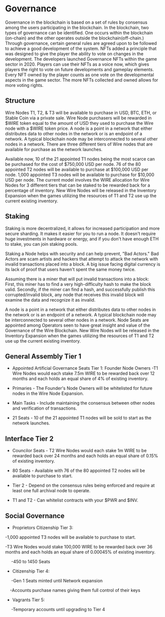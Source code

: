 Governance
==========
Governance in the blockchain is based on a set of rules by consensus among the users participating in the blockchain.  In the blockchain, two types of governance can be identified. One occurs within the blockchain (on-chain) and the other operates outside the blockchain(off-chain.) Through governance, certain general rules are agreed upon to be followed to achieve a good development of the system.  NFTs added a principle that was designed to give the player the ability to vote on changes in the development. The developers launched Governance NFTs within the game sector in 2020. Players can use their NFTs as a voice now, which gives players the right to vote on future developments and gameplay elements. Every NFT owned by the player counts as one vote on the developmental aspects in the game sector. The more NFTs collected and owned allows for more voting rights.


Structure
---------

Wire Nodes T1, T2, & T3 will be available to purchase in USD, BTC, ETH, or Stable Coin via a private sale. Wire Node purchasers will be rewarded in $WIRE token equal to the amount of USD they used to purchase the Wire node with a $WIRE token price. A node is a point in a network that either distributes data to other nodes in the network or is an endpoint of a network. A typical blockchain node may be interconnected to several other nodes in a network. There are three different tiers of Wire nodes that are available for purchase as the network launches.

Available now, 10 of the 21 appointed T1 nodes being the most scarce can be purchased for the cost of $750,000 USD per node. 76 of the 80 appointed T2 nodes will be available to purchase at $100,000 USD per node. 1,000 appointed T3 nodes will be available to purchase for $10,000 USD per node. The current model involves the WIRE allocation for Wire Nodes for 3 different tiers that can be staked to be rewarded back for a percentage of inventory. New Wire Nodes will be released in the Inventory Expansion when the games utilizing the resources of T1 and T2 use up the current existing inventory.

Staking
-----

Staking is more decentralized, it allows for increased participation and more secure sharding. It makes it easier for you to run a node. It doesn't require huge investments in hardware or energy, and if you don't have enough ETH to stake, you can join staking pools.

Staking a Node helps with security and can help prevent, "Bad Actors." Bad Actors are scam artists and hackers that attempt to attack the network with invalid transactions placed into a block. A big issue facing digital currency is its lack of proof that users haven't spent the same money twice.

Assuming there is a miner that will put invalid transactions into a block: First, this miner has to find a very high-difficulty hash to make the block valid. Secondly, if the miner can find a hash, and successfully publish this corrupted/invalid block, any node that receives this invalid block will examine the data and recognize it as invalid.

A node is a point in a network that either distributes data to other nodes in the network or is an endpoint of a network. A typical blockchain node may be interconnected to several other nodes in a network. Node Seats are appointed among Operators seen to have great insight and value of the Governance of the Wire Blockchain. New Wire Nodes will be released in the Inventory Expansion when the games utilizing the resources of T1 and T2 use up the current existing inventory.

General Assembly Tier 1
-----------------------

-   Appointed Artificial Governance Seats Tier 1: Founder Node Owners -T1 Wire Nodes would each stake 7.5m WIRE to be rewarded back over 12 months and each holds an equal share of 4% of existing inventory. 

-   Primaries - The Founder's Node Owners will be whitelisted for future nodes in the Wire Node Expansion.

-   Main Tasks - Include maintaining the consensus between other nodes and verification of transactions.

-   21 Seats - 10 of the 21 appointed T1 nodes will be sold to start as the network launches.

Interface Tier 2
----------------

-   Councilor Seats - T2 Wire Nodes would each stake 1m WIRE to be rewarded back over 24 months and each holds an equal share of 0.15% of existing inventory.

-   80 Seats - Available with 76 of the 80 appointed T2 nodes will be available to purchase to start.

-   Tier 2 - Depend on the consensus rules being enforced and require at least one full archival node to operate.

-   T1 and T2 - Can whitelist contracts with your $PWR and $INV.

Social Governance
-----------------

-   Proprietors Citizenship Tier 3:

-1,000 appointed T3 nodes will be available to purchase to start. 

-T3 Wire Nodes would stake 100,000 WIRE to be rewarded back over 36 months and  each holds an equal share  of 0.00045% of existing inventory. 

      -450 to 1450 Seats

-   Citizenship Tier 4:

      -Gen 1 Seats minted until Network expansion 

     -Accounts purchase names giving them full control of their keys

-   Vagrants Tier 5:

      -Temporary accounts until upgrading to Tier 4
